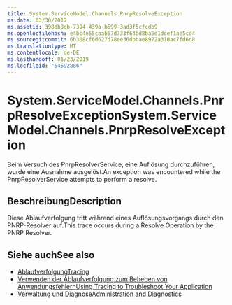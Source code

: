 ```yaml
---
title: System.ServiceModel.Channels.PnrpResolveException
ms.date: 03/30/2017
ms.assetid: 398db8db-7394-439a-b599-3ad3f5cfcdb9
ms.openlocfilehash: e4bc4e55caab57d733f64bd8ba5e1dcef1ae5cd4
ms.sourcegitcommit: 6b308cf6d627d78ee36dbbae8972a310ac7fd6c8
ms.translationtype: MT
ms.contentlocale: de-DE
ms.lasthandoff: 01/23/2019
ms.locfileid: "54592886"
---
```

# <a name="systemservicemodelchannelspnrpresolveexception"></a><span data-ttu-id="bf469-102">System.ServiceModel.Channels.PnrpResolveException</span><span class="sxs-lookup"><span data-stu-id="bf469-102">System.ServiceModel.Channels.PnrpResolveException</span></span>
<span data-ttu-id="bf469-103">Beim Versuch des PnrpResolverService, eine Auflösung durchzuführen, wurde eine Ausnahme ausgelöst.</span><span class="sxs-lookup"><span data-stu-id="bf469-103">An exception was encountered while the PnrpResolverService attempts to perform a resolve.</span></span>  
  
## <a name="description"></a><span data-ttu-id="bf469-104">Beschreibung</span><span class="sxs-lookup"><span data-stu-id="bf469-104">Description</span></span>  
 <span data-ttu-id="bf469-105">Diese Ablaufverfolgung tritt während eines Auflösungsvorgangs durch den PNRP-Resolver auf.</span><span class="sxs-lookup"><span data-stu-id="bf469-105">This trace occurs during a Resolve Operation by the PNRP Resolver.</span></span>  
  
## <a name="see-also"></a><span data-ttu-id="bf469-106">Siehe auch</span><span class="sxs-lookup"><span data-stu-id="bf469-106">See also</span></span>
- [<span data-ttu-id="bf469-107">Ablaufverfolgung</span><span class="sxs-lookup"><span data-stu-id="bf469-107">Tracing</span></span>](../../../../../docs/framework/wcf/diagnostics/tracing/index.md)
- [<span data-ttu-id="bf469-108">Verwenden der Ablaufverfolgung zum Beheben von Anwendungsfehlern</span><span class="sxs-lookup"><span data-stu-id="bf469-108">Using Tracing to Troubleshoot Your Application</span></span>](../../../../../docs/framework/wcf/diagnostics/tracing/using-tracing-to-troubleshoot-your-application.md)
- [<span data-ttu-id="bf469-109">Verwaltung und Diagnose</span><span class="sxs-lookup"><span data-stu-id="bf469-109">Administration and Diagnostics</span></span>](../../../../../docs/framework/wcf/diagnostics/index.md)
